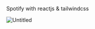 Spotify with reactjs & tailwindcss

![Untitled](https://user-images.githubusercontent.com/82496203/183502842-433c819b-3eba-4919-b2f3-9916981f37fc.png)
